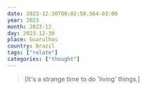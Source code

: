 ```yaml
---
date: 2023-12-30T08:02:58.564-03:00
year: 2023
month: 2023-12
day: 2023-12-30
place: Guarulhos
country: Brazil
tags: ["relate"]
categories: ["thought"]
---
```

> [It's a strange time to do 'living' things.]
